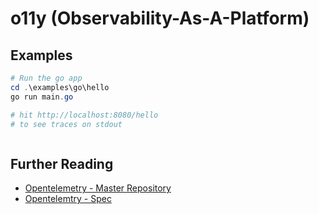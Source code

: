 # o11y (Observability-As-A-Platform)

## Examples
```powershell
# Run the go app
cd .\examples\go\hello
go run main.go

# hit http://localhost:8080/hello
# to see traces on stdout



```
## Further Reading
* [Opentelemetry - Master Repository](https://github.com/open-telemetry)
* [Opentelemtry - Spec](https://github.com/open-telemetry/opentelemetry-specification)